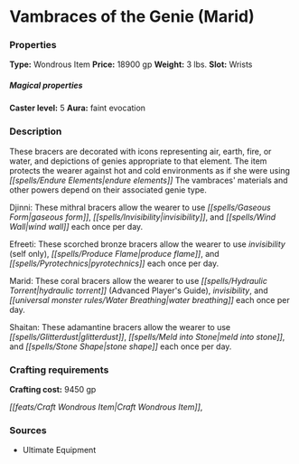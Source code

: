 ﻿---
Title: "Vambraces of the Genie (Marid)"
Type: "Wondrous Item"
Price: "18900 gp"
Weight: "3 lbs."
Slot: "Wrists"
Caster level: "5"
Aura: "faint evocation"
Description: |
  "These bracers are decorated with icons representing air, earth, fire, or water, and depictions of genies appropriate to that element. The item protects the wearer against hot and cold environments as if she were using _endure elements_ The vambraces' materials and other powers depend on their associated genie type.
  _Djinni_: These mithral bracers allow the wearer to use _gaseous form_, _invisibility_, and _wind wall_ each once per day.
  _Efreeti_: These scorched bronze bracers allow the wearer to use _invisibility_ (self only), _produce flame_, and _pyrotechnics_ each once per day.
  _Marid_: These coral bracers allow the wearer to use _hydraulic torrent_ (_Advanced Player's Guide_), _invisibility_, and _water breathing_ each once per day.
  _Shaitan_: These adamantine bracers allow the wearer to use _glitterdust_, _meld into stone_, and _stone shape_ each once per day."
Crafting cost: "9450 gp"
Sources: "['Ultimate Equipment']"
---

# Vambraces of the Genie (Marid)

### Properties

**Type:** Wondrous Item **Price:** 18900 gp **Weight:** 3 lbs. **Slot:** Wrists

##### Magical properties

**Caster level:** 5 **Aura:** faint evocation

### Description

These bracers are decorated with icons representing air, earth, fire, or water, and depictions of genies appropriate to that element. The item protects the wearer against hot and cold environments as if she were using _[[spells/Endure Elements|endure elements]]_ The vambraces' materials and other powers depend on their associated genie type.

Djinni: These mithral bracers allow the wearer to use _[[spells/Gaseous Form|gaseous form]]_, _[[spells/Invisibility|invisibility]]_, and _[[spells/Wind Wall|wind wall]]_ each once per day.

Efreeti: These scorched bronze bracers allow the wearer to use _invisibility_ (self only), _[[spells/Produce Flame|produce flame]]_, and _[[spells/Pyrotechnics|pyrotechnics]]_ each once per day.

Marid: These coral bracers allow the wearer to use _[[spells/Hydraulic Torrent|hydraulic torrent]]_ (Advanced Player's Guide), _invisibility_, and _[[universal monster rules/Water Breathing|water breathing]]_ each once per day.

Shaitan: These adamantine bracers allow the wearer to use _[[spells/Glitterdust|glitterdust]]_, _[[spells/Meld into Stone|meld into stone]]_, and _[[spells/Stone Shape|stone shape]]_ each once per day.

### Crafting requirements

**Crafting cost:** 9450 gp

_[[feats/Craft Wondrous Item|Craft Wondrous Item]]_,

### Sources

* Ultimate Equipment